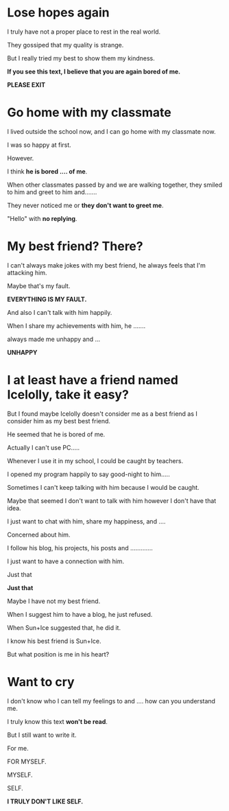 # Lose hopes again

I truly have not a proper place to rest in the real world.

They gossiped that my quality is strange.

But I really tried my best to show them my kindness.

**If you see this text, I believe that you are again bored of me.**

**PLEASE EXIT**

# Go home with my classmate

I lived outside the school now, and I can go home with my classmate now.

I was so happy at first.

However.

I think **he is bored .... of me**.

When other classmates passed by and we are walking together, they smiled to him and greet to him and.......

They never noticed me or **they don't want to greet me**.

"Hello" with **no replying**.

# My best friend? There?

I can't always make jokes with my best friend, he always feels that I'm attacking him.

Maybe that's my fault.

**EVERYTHING IS MY FAULT.**

And also I can't talk with him happily.

When I share my achievements with him, he .......

always made me unhappy and ...

**UNHAPPY**

# I at least have a friend named Icelolly, take it easy?

But I found maybe Icelolly doesn't consider me as a best friend as I consider him as my best best friend.

He seemed that he is bored of me.

Actually I can't use PC.....

Whenever I use it in my school, I could be caught by teachers.

I opened my program happily to say good-night to him.....

Sometimes I can't keep talking with him because I would be caught.

Maybe that seemed I don't want to talk with him however I don't have that idea.



I just want to chat with him, share my happiness, and ....

Concerned about him.

I follow his blog, his projects, his posts and .............

I just want to have a connection with him.

Just that

**Just that**



Maybe I have not my best friend.



When I suggest him to have a blog, he just refused.

When Sun+Ice suggested that, he did it.

I know his best friend is Sun+Ice.

But what position is me in his heart?

# Want to cry

I don't know who I can tell my feelings to and .... how can you understand me.

I truly know this text **won't be read**.

But I still want to write it.

For me.

FOR MYSELF.

MYSELF.

SELF.



**I TRULY DON'T LIKE SELF.**

